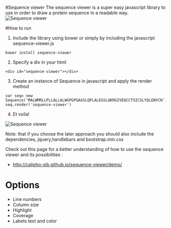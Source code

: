 #Sequence viewer
The sequence viewer is a super easy javascript library to use in order to draw a protein sequence in a readable way.
![Sequence viewer](/assets/sequence-viewer.png)

#How to run

1) Include the library using bower or simply by including the javascript sequence-viewer.js
```
bower install sequence-viewer
```
2) Specify a div in your html
```
<div id="sequence-viewer"></div>
```
3) Create an instance of Sequence in javascript and apply the render method
```
var seq= new Sequence('MALWMRLLPLLALLALWGPGPGAGSLQPLALEGSLQKRGIVEQCCTSICSLYQLENYCN');
seq.render('sequence-viewer')
```
4) Et voila!

![Sequence viewer](/assets/sequence-viewer.png)


Note: that if you choose the later approach you should also include the dependencies, jquery,handlebars and bootstrap.min.css

Check out this page for a better understanding of how to use the sequence viewer and its possibilities :
* http://calipho-sib.github.io/sequence-viewer/demo/


# Options
* Line numbers
* Column size
* Highlight
* Coverage
* Labels text and color


